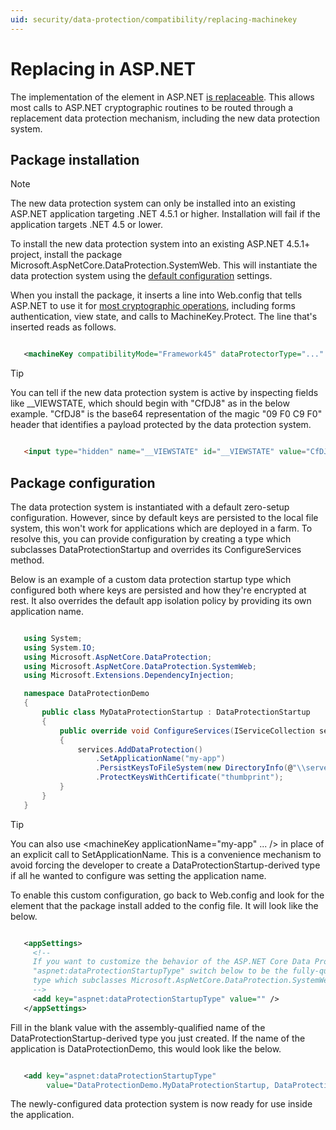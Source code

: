 ```yaml
---
uid: security/data-protection/compatibility/replacing-machinekey
---
```

<a name=compatibility-replacing-machinekey></a>

# Replacing <machineKey> in ASP.NET

The implementation of the <machineKey> element in ASP.NET [is replaceable](http://blogs.msdn.com/b/webdev/archive/2012/10/23/cryptographic-improvements-in-asp-net-4-5-pt-2.aspx). This allows most calls to ASP.NET cryptographic routines to be routed through a replacement data protection mechanism, including the new data protection system.

## Package installation

> [!NOTE]
> The new data protection system can only be installed into an existing ASP.NET application targeting .NET 4.5.1 or higher. Installation will fail if the application targets .NET 4.5 or lower.

To install the new data protection system into an existing ASP.NET 4.5.1+ project, install the package Microsoft.AspNetCore.DataProtection.SystemWeb. This will instantiate the data protection system using the [default configuration](../configuration/default-settings.md#data-protection-default-settings.md) settings.

When you install the package, it inserts a line into Web.config that tells ASP.NET to use it for [most cryptographic operations](http://blogs.msdn.com/b/webdev/archive/2012/10/23/cryptographic-improvements-in-asp-net-4-5-pt-2.aspx), including forms authentication, view state, and calls to MachineKey.Protect. The line that's inserted reads as follows.

````xml

   <machineKey compatibilityMode="Framework45" dataProtectorType="..." />
   ````

>[!TIP]
> You can tell if the new data protection system is active by inspecting fields like __VIEWSTATE, which should begin with "CfDJ8" as in the below example. "CfDJ8" is the base64 representation of the magic "09 F0 C9 F0" header that identifies a payload protected by the data protection system.

````html

   <input type="hidden" name="__VIEWSTATE" id="__VIEWSTATE" value="CfDJ8AWPr2EQPTBGs3L2GCZOpk..." />
   ````

## Package configuration

The data protection system is instantiated with a default zero-setup configuration. However, since by default keys are persisted to the local file system, this won't work for applications which are deployed in a farm. To resolve this, you can provide configuration by creating a type which subclasses DataProtectionStartup and overrides its ConfigureServices method.

Below is an example of a custom data protection startup type which configured both where keys are persisted and how they're encrypted at rest. It also overrides the default app isolation policy by providing its own application name.

````csharp

   using System;
   using System.IO;
   using Microsoft.AspNetCore.DataProtection;
   using Microsoft.AspNetCore.DataProtection.SystemWeb;
   using Microsoft.Extensions.DependencyInjection;

   namespace DataProtectionDemo
   {
       public class MyDataProtectionStartup : DataProtectionStartup
       {
           public override void ConfigureServices(IServiceCollection services)
           {
               services.AddDataProtection()
                   .SetApplicationName("my-app")
                   .PersistKeysToFileSystem(new DirectoryInfo(@"\\server\share\myapp-keys\"))
                   .ProtectKeysWithCertificate("thumbprint");
           }
       }
   }
   ````

>[!TIP]
> You can also use <machineKey applicationName="my-app" ... /> in place of an explicit call to SetApplicationName. This is a convenience mechanism to avoid forcing the developer to create a DataProtectionStartup-derived type if all he wanted to configure was setting the application name.

To enable this custom configuration, go back to Web.config and look for the <appSettings> element that the package install added to the config file. It will look like the below.

````xml

   <appSettings>
     <!--
     If you want to customize the behavior of the ASP.NET Core Data Protection stack, set the
     "aspnet:dataProtectionStartupType" switch below to be the fully-qualified name of a
     type which subclasses Microsoft.AspNetCore.DataProtection.SystemWeb.DataProtectionStartup.
     -->
     <add key="aspnet:dataProtectionStartupType" value="" />
   </appSettings>
   ````

Fill in the blank value with the assembly-qualified name of the DataProtectionStartup-derived type you just created. If the name of the application is DataProtectionDemo, this would look like the below.

````xml

   <add key="aspnet:dataProtectionStartupType"
        value="DataProtectionDemo.MyDataProtectionStartup, DataProtectionDemo" />
   ````

The newly-configured data protection system is now ready for use inside the application.
